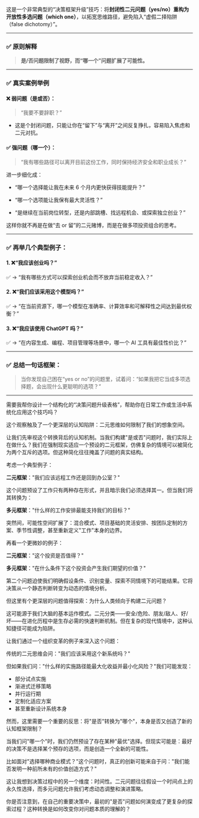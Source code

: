 这是一个非常典型的“决策框架升级”技巧：将**封闭性二元问题（yes/no）**重构为**开放性多选问题（which one）**，以拓宽思维路径，避免陷入“虚假二择陷阱（false dichotomy）”。

---

### ✅ 原则解释

> **是/否问题限制了视野，而“哪一个”问题扩展了可能性。**

---

### ✅ 真实案例举例

#### ❌ 弱问题（是或否）：

> “我要不要辞职？”

- 这是个封闭问题，只能让你在“留下”与“离开”之间反复挣扎，容易陷入焦虑和二元对抗。
    

#### ✅ 强问题（哪一个）：

> “我有哪些路径可以离开目前这份工作，同时保持经济安全和职业成长？”

进一步细化成：

- “哪一个选择能让我在未来 6 个月内更快获得技能提升？”
    
- “哪一个选项能让我保有最大灵活性？”
    
- “是继续在当前岗位转型，还是内部跳槽、找远程机会、或探索独立创业？”
    

这样你就不再是在做“去 or 留”的二元赌博，而是在做多项投资组合的思考。

---

### ✅ 再举几个典型例子：

#### 1. ❌“我应该创业吗？”

✅ → “我有哪些方式可以探索创业机会而不放弃当前稳定收入？”

#### 2. ❌“我们应该采用这个模型吗？”

✅ → “在当前资源下，哪一个模型在准确率、计算效率和可解释性之间达到最优权衡？”

#### 3. ❌“我应该使用 ChatGPT 吗？”

✅ → “在内容生成、编程、项目管理等场景中，哪一个 AI 工具有最佳性价比？”

---

### ✅ 总结一句话框架：

> 当你发现自己困在“yes or no”的问题里，试着问：“如果我把它当成多项选择题，会出现什么更聪明的选项？”

---

需要我帮你设计一个结构化的“决策问题升级表格”，帮助你在日常工作或生活中系统化应用这个技巧吗？

这个观察触及了一个更深层的认知陷阱：二元思维如何限制了我们的想象空间。

让我们先审视这个转换背后的认知机制。当我们构建"是或否"问题时，我们实际上在做什么？我们在强制现实适应一个预设的二元框架，仿佛复杂的情境可以被简化为两个互斥的选项。但这种简化往往掩盖了问题的真实结构。

考虑一个典型例子：

**二元框架**："我们应该远程工作还是回到办公室？"

这个问题预设了工作只有两种存在形式，并且暗示我们必须选择其一。但当我们将其转换为：

**多元框架**："什么样的工作安排最能支持我们的目标？"

突然间，可能性空间扩展了：混合模式、项目基础的灵活安排、按团队定制的方案、季节性调整，甚至重新定义"工作"本身的边界。

再看一个更微妙的例子：

**二元框架**："这个投资是否值得？"

**多元框架**："在什么条件下这个投资会产生我们期望的价值？"

第二个问题迫使我们明确假设条件、识别变量、探索不同情境下的可能结果。它将决策从一个静态判断转变为动态的情境分析。

但这里有个更深层的问题值得探索：为什么人类倾向于构建二元问题？

这可能源于我们大脑的基本运作模式。二元分类——安全/危险、朋友/敌人、好/坏——在进化历程中是生存必需的快速判断机制。但在复杂的现代情境中，这种认知捷径可能成为陷阱。

让我们通过一个组织变革的例子来深入这个问题：

传统的二元思维会问："我们应该采用这个新系统吗？"

但如果我们问："什么样的实施路径能最大化收益并最小化风险？"我们可能发现：

- 部分试点实施
- 渐进式迁移策略
- 并行运行期
- 定制化适应方案
- 甚至重新设计系统本身

然而，这里需要一个重要的反思：将"是否"转换为"哪个"，本身是否又创造了新的认知框架限制？

当我们问"哪一个"时，我们仍然预设了存在某种"最优"选择。但现实可能是：最好的决策不是选择某个预存的选项，而是创造一个全新的可能性。

比如面对"选择哪种商业模式？"这个问题时，真正的创新可能来自于问："我们能否发明一种前所未有的价值创造方式？"

这让我想到决策过程中的另一个维度：时间性。二元问题往往假设一个时间点上的永久性选择，而多元问题允许我们考虑动态调整和演进策略。

你是否注意到，在自己的重要决策中，最初的"是否"问题如何演变成了更复杂的探索过程？这种转换是如何改变你对问题本质的理解的？